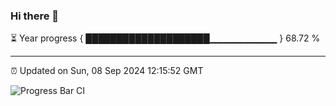 ### Hi there 👋

⏳ Year progress { ████████████████████▁▁▁▁▁▁▁▁▁▁ } 68.72 %

---

⏰ Updated on Sun, 08 Sep 2024 12:15:52 GMT

![Progress Bar CI](https://github.com/Shyam-Makwana/GitHub-Actions-Demo/workflows/Progress%20Bar%20CI/badge.svg)
